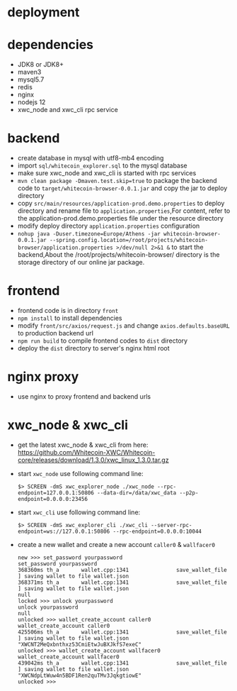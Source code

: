 deployment
==============

# dependencies

* JDK8 or JDK8+
* maven3
* mysql5.7
* redis
* nginx
* nodejs 12
* xwc_node and xwc_cli rpc service

# backend

* create database in mysql with utf8-mb4 encoding
* import `sql/whitecoin_explorer.sql` to the mysql database
* make sure xwc_node and xwc_cli is started with rpc services
* `mvn clean package -Dmaven.test.skip=true` to package the backend code to `target/whitecoin-browser-0.0.1.jar` and copy the jar to deploy directory
* copy `src/main/resources/application-prod.demo.properties` to deploy directory and rename file to `application.properties`,For content, refer to the application-prod.demo.properties file under the resource directory
* modify deploy directory `application.properties` configuration
* ` nohup java -Duser.timezone=Europe/Athens -jar whitecoin-browser-0.0.1.jar --spring.config.location=/root/projects/whitecoin-browser/application.properties >/dev/null 2>&1 & ` to start the backend,About the /root/projects/whitecoin-browser/ directory is the storage directory of our online jar package.

# frontend

* frontend code is in directory `front`
* `npm install` to install dependencies
* modify `front/src/axios/request.js` and change `axios.defaults.baseURL` to production backend url
* `npm run build` to compile frontend codes to `dist` directory
* deploy the `dist` directory to server's nginx html root

# nginx proxy

* use nginx to proxy frontend and backend urls

# xwc_node & xwc_cli

* get the latest xwc_node & xwc_cli from here: https://github.com/Whitecoin-XWC/Whitecoin-core/releases/download/1.3.0/xwc_linux_1.3.0.tar.gz

* start `xwc_node` use following command line:

  ```shell
  $> SCREEN -dmS xwc_explorer_node ./xwc_node --rpc-endpoint=127.0.0.1:50806 --data-dir=/data/xwc_data --p2p-endpoint=0.0.0.0:23456
  ```

* start `xwc_cli` use following command line:

  ```shell
  $> SCREEN -dmS xwc_explorer_cli ./xwc_cli --server-rpc-endpoint=ws://127.0.0.1:50806 --rpc-endpoint=0.0.0.0:10044
  ```

* create a new wallet and create a new account `caller0` & `wallfacer0`

  ```shell
  new >>> set_password yourpassword
  set_password yourpassword
  368360ms th_a       wallet.cpp:1341               save_wallet_file     ] saving wallet to file wallet.json
  368371ms th_a       wallet.cpp:1341               save_wallet_file     ] saving wallet to file wallet.json
  null
  locked >>> unlock yourpassword
  unlock yourpassword
  null
  unlocked >>> wallet_create_account caller0
  wallet_create_account caller0
  425506ms th_a       wallet.cpp:1341               save_wallet_file     ] saving wallet to file wallet.json
  "XWCNT2MeQxbnthxz53CmiEtwJuBXJkfS7exeC"
  unlocked >>> wallet_create_account wallfacer0
  wallet_create_account wallfacer0
  439042ms th_a       wallet.cpp:1341               save_wallet_file     ] saving wallet to file wallet.json
  "XWCNdpLtWuw4n5BDF1Ren2quTMv3JqkgtiowE"
  unlocked >>>
  ```

  